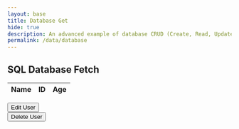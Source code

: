 ```yaml
---
layout: base
title: Database Get
hide: true
description: An advanced example of database CRUD (Create, Read, Update, Delete).  This articles is focussed on Read.  Each operation works asynchronously between JavaScript and a Python/Flask backend Database.  This requires a set of Python RESTful API services for Get, Put, Delete, and Update.
permalink: /data/database
---
```


## SQL Database Fetch

<!-- HTML table layout for page.  The table is filled by JavaScript below. 
-->



<table>
  <thead>
  <tr>
    <th>Name</th>
    <th>ID</th>
    <th>Age</th>
  </tr>
  </thead>
  <tbody id="result">
    <!-- javascript generated data -->
  </tbody>
</table>
<div>
  <button onclick='window.location.href = "{{site.baseurl}}/lmc-editUser"'>Edit User</button>
</div>

<div>
  <button onclick='window.location.href = "{{site.baseurl}}/lmc-deleteUser"'>Delete User</button>
</div>
<!-- 
Below JavaScript code fetches user data from an API and displays it in a table. It uses the Fetch API to make a GET request to the '/api/users/' endpoint.   Refer to config.js to see additional options. 

<script type="module">
  // uri variable and options object are obtained from config.js
  import { uri, options } from '{{site.baseurl}}/assets/js/api/config.js';

  // Set Users endpoint (list of users)
  const url = uri + '/api/users/';

  // prepare HTML result container for new output
  const resultContainer = document.getElementById("result");

  // fetch the API
  fetch(url, options)
    // response is a RESTful "promise" on any successful fetch
.then(response => {
    // check for response errors and display
    if (response.status !== 200) {
        if (response.status === 401) {
            // Unauthorized - Redirect to 401 error page
            window.location.href = "/lmc-frontend/lmc-login";
        } else if (response.status === 403) {
            // Forbidden - Redirect to 403 error page
            window.location.href = "/lmc-frontend/lmc-login";
            const errorMsg = 'Database response error: ' + response.status;
            console.log(errorMsg);
            const tr = document.createElement("tr");
            const td = document.createElement("td");
            td.innerHTML = errorMsg;
            tr.appendChild(td);
            resultContainer.appendChild(tr);
            return;
        }
    }
    // valid response will contain JSON data
    response.json().then(data => {
        console.log(data);
        for (const row of data) {
            // tr and td build out for each row
            const tr = document.createElement("tr");
            const name = document.createElement("td");
            const id = document.createElement("td");
            const age = document.createElement("td");
            // data is specific to the API
            name.innerHTML = row.name; 
            id.innerHTML = row.uid; 
            age.innerHTML = row.age; 
            // this builds td's into tr
            tr.appendChild(name);
            tr.appendChild(id);
            tr.appendChild(age);
            // append the row to table
            resultContainer.appendChild(tr);
        }
    });
})

  // catch fetch errors (ie ACCESS to server blocked)
  .catch(err => {
    console.error(err);
    const tr = document.createElement("tr");
    const td = document.createElement("td");
    td.innerHTML = err + ": " + url;
    tr.appendChild(td);
    resultContainer.appendChild(tr);
  });

//Delete
// function deleteUser()
// {
//   const uid = JSON.parse(localStorage.getItem('newUserID'));
//   const body = {
//       // name: document.getElementById("name").value,
//       uid
//       // dob: document.getElementById("dob").value
//   };
//   const authOptions = {
//       ...options, // This will copy all properties from options
//       method: 'DELETE', // Override the method property
//       cache: 'no-cache', // Set the cache property
//       body: JSON.stringify(body)
//   };
//   fetch(url, authOptions)
//           .then(response => {
//               // handle error response from Web API
//               if (!response.ok) {
//                   const errorMsg = 'Login error: ' + response.status;
//                   console.log(errorMsg);
//                   return;
//               }
//               // Success!!!
//               // Redirect to the database page
//               ;
//           })
//           // catch fetch errors (ie ACCESS to server blocked)
//           .catch(err => {
//               console.error(err);
//           });
// }
</script>